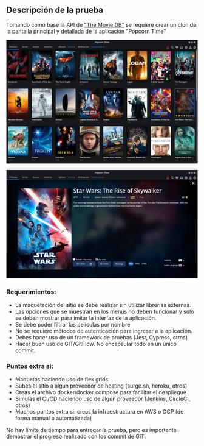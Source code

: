 ## Descripción de la prueba

Tomando como base la API de ["The Movie DB"](https://developers.themoviedb.org/3/getting-started/introduction) se requiere crear un clon de la pantalla principal y detallada de la aplicación "Popcorn Time"

![Popcorn Time](media/popcorntime.png)

![Popcorn Time Details](media/popcorntime_details.png)

### Requerimientos:

- La maquetación del sitio se debe realizar sin utilizar librerías externas.
- Las opciones que se muestran en los menús no deben funcionar y solo se deben mostrar para imitar la interfaz de la aplicación.
- Se debe poder filtrar las películas por nombre.
- No se requiere métodos de autenticación para ingresar a la aplicación.
- Debes hacer uso de un framework de pruebas (Jest, Cypress, otros)
- Hacer buen uso de GIT/GitFlow. No encapsular todo en un único commit.

### Puntos extra si:

- Maquetas haciendo uso de flex grids
- Subes el sitio a algún proveedor de hosting (surge.sh, heroku, otros)
- Creas el archivo docker/docker compose para facilitar el despliegue
- Simulas el CI/CD haciendo uso de algún proveedor (Jenkins, CircleCI, otros)
- Muchos puntos extra si: creas la infraestructura en AWS o GCP (de forma manual o automatizada)

No hay límite de tiempo para entregar la prueba, pero es importante demostrar el progreso realizado con los commit de GIT.
